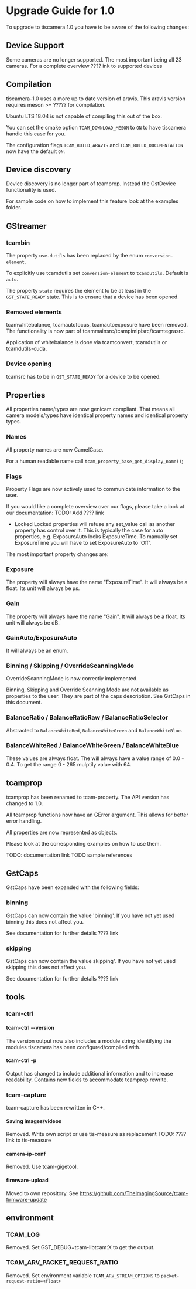 # Upgrade Guide for 1.0

To upgrade to tiscamera 1.0 you have to be aware of the following changes:

## Device Support

Some cameras are no longer supported.
The most important being all 23 cameras.
For a complete overview ???? ink to supported devices

## Compilation

tiscamera-1.0 uses a more up to date version of aravis.
This aravis version requires meson >= ????? for compilation.

Ubuntu LTS 18.04 is not capable of compiling this out of the box.

You can set the cmake option `TCAM_DOWNLOAD_MESON` to `ON` to have tiscamera handle this case for you.

The configuration flags `TCAM_BUILD_ARAVIS` and `TCAM_BUILD_DOCUMENTATION` now have the default `ON`.


## Device discovery

Device discovery is no longer part of tcamprop.
Instead the GstDevice functionality is used.

For sample code on how to implement this feature look at the examples folder.

## GStreamer

### tcambin

The property `use-dutils` has been replaced by the enum `conversion-element`.

To explicitly use tcamdutils set `conversion-element` to `tcamdutils`.
Default is `auto`.

The property `state` requires the element to be at least in the `GST_STATE_READY` state.
This is to ensure that a device has been opened.

### Removed elements

tcamwhitebalance, tcamautofocus, tcamautoexposure have been removed.
The functionality is now part of tcammainsrc/tcampimipisrc/tcamtegrasrc.

Application of whitebalance is done via tcamconvert, tcamdutils or tcamdutils-cuda.

### Device opening

tcamsrc has to be in `GST_STATE_READY` for a device to be opened.

## Properties

All properties name/types are now genicam compliant.
That means all camera models/types have identical property names and identical property types.

### Names

All property names are now CamelCase.

For a human readable name call `tcam_property_base_get_display_name()`;

### Flags

Property Flags are now actively used to communicate information to the user.

If you would like a complete overview over our flags, please take a look at our documentation: TODO: Add ???? link

- Locked
  Locked properties will refuse any set_value call as another property has control over it.
  This is typically the case for auto properties, e.g. ExposureAuto locks ExposureTime.
  To manually set ExposureTime you will have to set ExposureAuto to 'Off'.

The most important property changes are:

### Exposure

The property will always have the name "ExposureTime". It will always be a float.
Its unit will always be µs.

### Gain

The property will always have the name "Gain". It will always be a float.
Its unit will always be dB.

### GainAuto/ExposureAuto

It will always be an enum.

### Binning / Skipping / OverrideScanningMode

OverrideScanningMode is now correctly implemented.

Binning, Skipping and Override Scanning Mode are not available as properties to the user.
They are part of the caps description.
See GstCaps in this document.

### BalanceRatio / BalanceRatioRaw / BalanceRatioSelector

Abstracted to `BalanceWhiteRed`, `BalanceWhiteGreen` and `BalanceWhiteBlue`.

### BalanceWhiteRed / BalanceWhiteGreen / BalanceWhiteBlue

These values are always float. The will always have a value range of 0.0 - 0.4.
To get the range 0 - 265 mulptily value with 64.

## tcamprop

tcamprop has been renamed to tcam-property.
The API version has changed to 1.0.

All tcamprop functions now have an GError argument.
This allows for better error handling.

All properties are now represented as objects.

Please look at the corresponding examples on how to use them.

TODO: documentation link
TODO sample references

## GstCaps

GstCaps have been expanded with the following fields:

### binning

GstCaps can now contain the value 'binning'.
If you have not yet used binning this does not affect you.

See documentation for further details ???? link

### skipping

GstCaps can now contain the value skipping'.
If you have not yet used skipping this does not affect you.

See documentation for further details ???? link


## tools

### tcam-ctrl

#### tcam-ctrl --version

The version output now also includes a module string identifying the modules tiscamera has been configured/compiled with.

#### tcam-ctrl -p

Output has changed to include additional information and to increase readability.
Contains new fields to accommodate tcamprop rewrite.

### tcam-capture

tcam-capture has been rewritten in C++.

#### Saving images/videos

Removed. Write own script or use tis-measure as replacement TODO: ???? link to tis-measure

#### camera-ip-conf

Removed. Use tcam-gigetool.

#### firmware-upload

Moved to own repository. See https://github.com/TheImagingSource/tcam-firmware-update

## environment

### TCAM_LOG

Removed. Set GST_DEBUG=tcam-libtcam:X to get the output.

### TCAM_ARV_PACKET_REQUEST_RATIO

Removed. Set environment variable `TCAM_ARV_STREAM_OPTIONS` to `packet-request-ratio=<float>`
